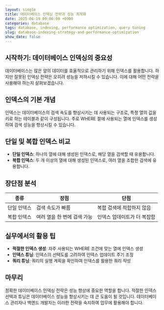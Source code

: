 ```yaml
---
layout: single
title: 데이터베이스 인덱싱 전략과 성능 최적화
date: 2025-06-19 09:00:00 +0900
categories: database
tags: database, indexing, performance optimization, query tuning
slug: database-indexing-strategy-and-performance-optimization
show_date: false
---
```


## 시작하기: 데이터베이스 인덱싱의 중요성

데이터베이스는 많은 양의 데이터를 효율적으로 관리하기 위해 인덱스를 활용합니다. 하지만 잘못된 인덱싱 전략은 오히려 성능을 저하시킬 수 있습니다. 이에 대해 어떤 전략을 사용해야 하는지 살펴보겠습니다.

## 인덱스의 기본 개념

인덱스는 데이터베이스의 검색 속도를 향상시키는 데 사용되는 구조로, 특정 열의 값을 키로 하는 테이블과 같이 구성됩니다. 주로 WHERE 절에 사용되는 열에 인덱스를 생성하여 검색 성능을 향상시킬 수 있습니다.

## 단일 및 복합 인덱스 비교

- **단일 인덱스**: 하나의 열에 대해 생성된 인덱스로, 해당 열을 검색할 때 유용합니다.
- **복합 인덱스**: 두 개 이상의 열에 대해 생성된 인덱스로, 여러 열을 조합한 검색에 유용합니다.

## 장단점 분석

| 종류         | 장점                                | 단점                                |
|--------------|-------------------------------------|-------------------------------------|
| 단일 인덱스 | 검색 속도가 빠름                    | 복합 검색에 적합하지 않음           |
| 복합 인덱스 | 여러 열을 한 번에 검색 가능         | 인덱스 업데이트가 더 복잡함        |

## 실무에서의 활용 팁

- **적절한 인덱스 생성**: 자주 사용되는 WHERE 조건에 맞는 열에 인덱스 생성
- **인덱스 튜닝**: 인덱스의 선택도를 고려하여 인덱스 업데이트 주기 조정
- **쿼리 튜닝**: 쿼리의 실행 계획을 확인하여 인덱스를 활용한 쿼리 작성

## 마무리

정확한 데이터베이스 인덱싱 전략은 성능 향상에 중요한 역할을 합니다. 적절한 인덱스 선택과 튜닝은 데이터베이스 성능을 향상시키는 데 큰 도움이 될 것입니다. 데이터베이스 관리자나 백엔드 개발자는 이러한 전략을 숙지하여 업무에 활용해야 합니다.